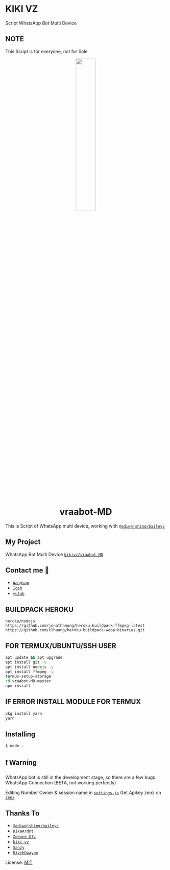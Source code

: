 # KIKI VZ

Script WhatsApp Bot Multi Device

## NOTE

This Script is for everyone, not for Sale

<p align="center">
	<img src="https://telegra.ph/file/a7aa3c8bd1876ed1d0700.jpg" width="35%" style="margin-left: auto;margin-right: auto;display: block;">
</p>
<h1 align="center">vraabot-MD</h1>

This is Script of WhatsApp multi device, working with [`@adiwajshing/baileys`](https://github.com/adiwajshing/baileys)

## My Project


WhatsApp Bot Multi Device [`kikivz/vraabot-MD`](https://github.com/kikivz/vraabot-MD)

## Contact me 🧸
* [`Wangsap`](https://wa.me/6283808840711)
* [`Igeh`](https://instagram.com/kikollyn)
* [`yutub`](https://youtube.com/channel/UCjjuhOD-Mt2XrKFptMVDysQ)



## BUILDPACK HEROKU
```
heroku/nodejs
https://github.com/jonathanong/heroku-buildpack-ffmpeg-latest
https://github.com/clhuang/heroku-buildpack-webp-binaries.git
```


## FOR TERMUX/UBUNTU/SSH USER

```bash
apt update && apt upgrade
apt install git -y
apt install nodejs -y
apt install ffmpeg -y
termux-setup-storage 
cd vraabot-MD-master
npm install
```

## IF ERROR INSTALL MODULE FOR TERMUX

```bash
pkg install yarn
yarn
```

## Installing
```bash
$ node .
```

## ❗ Warning
WhatsApp bot is still in the development stage, so there are a few bugs
WhatsApp Connection (BETA, not working perfectly)

Editing Number Owner & session name in [`settings.js`](https://github.com/kikiivz/kikibot-Md/blob/master/settings.js)
Get Apikey zenz on [`zenz`](https://zenzapi.xyz/pricing)


## Thanks To
* [`@adiwajshing/baileys`](https://github.com/adiwajshing/baileys)
* [`DikaArdnt`](https://github.com/DikaArdnt)
* [`Zeeone Ofc`](https://github.com/zeeone-ofc)
* [`kiki vz`](https://github.com/kikiivz)
* [`Sanzy`](https://github.com/sanzykawaiiii)
* [`RiychDwayne`](https://github.com/riychdwayne)

License: [MIT](https://en.wikipedia.org/wiki/MIT_License)



